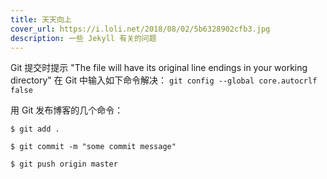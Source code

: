 ```yaml
---
title: 天天向上
cover_url: https://i.loli.net/2018/08/02/5b6328902cfb3.jpg
description: 一些 Jekyll 有关的问题
---
```

Git 提交时提示
 "The file will have its original line endings in your working directory"
在 Git 中输入如下命令解决：
```git config --global core.autocrlf false```

用 Git 发布博客的几个命令：
```
$ git add .

$ git commit -m "some commit message"

$ git push origin master
```